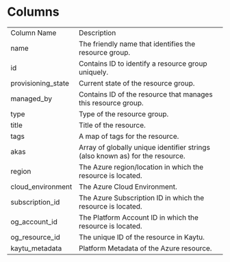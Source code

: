 # Columns  

<table>
	<tr><td>Column Name</td><td>Description</td></tr>
	<tr><td>name</td><td>The friendly name that identifies the resource group.</td></tr>
	<tr><td>id</td><td>Contains ID to identify a resource group uniquely.</td></tr>
	<tr><td>provisioning_state</td><td>Current state of the resource group.</td></tr>
	<tr><td>managed_by</td><td>Contains ID of the resource that manages this resource group.</td></tr>
	<tr><td>type</td><td>Type of the resource group.</td></tr>
	<tr><td>title</td><td>Title of the resource.</td></tr>
	<tr><td>tags</td><td>A map of tags for the resource.</td></tr>
	<tr><td>akas</td><td>Array of globally unique identifier strings (also known as) for the resource.</td></tr>
	<tr><td>region</td><td>The Azure region/location in which the resource is located.</td></tr>
	<tr><td>cloud_environment</td><td>The Azure Cloud Environment.</td></tr>
	<tr><td>subscription_id</td><td>The Azure Subscription ID in which the resource is located.</td></tr>
	<tr><td>og_account_id</td><td>The Platform Account ID in which the resource is located.</td></tr>
	<tr><td>og_resource_id</td><td>The unique ID of the resource in Kaytu.</td></tr>
	<tr><td>kaytu_metadata</td><td>Platform Metadata of the Azure resource.</td></tr>
</table>